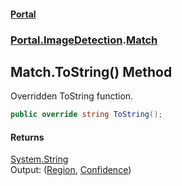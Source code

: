 #### [Portal](index.md 'index')
### [Portal.ImageDetection](Portal.ImageDetection.md 'Portal.ImageDetection').[Match](Portal.ImageDetection.Match.md 'Portal.ImageDetection.Match')

## Match.ToString() Method

Overridden ToString function.

```csharp
public override string ToString();
```

#### Returns
[System.String](https://docs.microsoft.com/en-us/dotnet/api/System.String 'System.String')  
Output: ([Region](Portal.ImageDetection.Match.Region.md 'Portal.ImageDetection.Match.Region'), [Confidence](Portal.ImageDetection.Match.Confidence.md 'Portal.ImageDetection.Match.Confidence'))